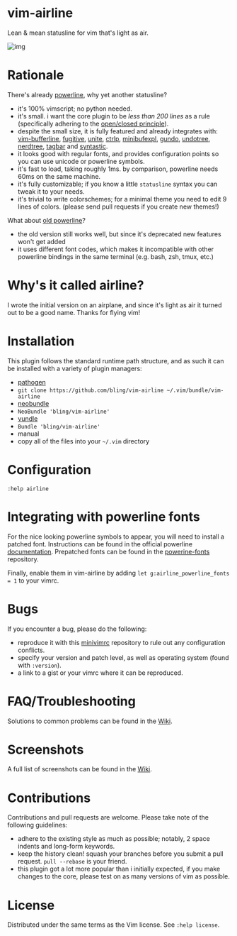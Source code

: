 # vim-airline

Lean &amp; mean statusline for vim that's light as air.

![img](https://github.com/bling/vim-airline/wiki/screenshots/light.png)

# Rationale

There's already [powerline][b], why yet another statusline?

*  it's 100% vimscript; no python needed.
*  it's small.  i want the core plugin to be *less than 200 lines* as a rule (specifically adhering to the [open/closed principle][h]).
*  despite the small size, it is fully featured and already integrates with: [vim-bufferline][f], [fugitive][d], [unite][i], [ctrlp][j], [minibufexpl][o], [gundo][p], [undotree][q], [nerdtree][r], [tagbar][s] and [syntastic][e].
*  it looks good with regular fonts, and provides configuration points so you can use unicode or powerline symbols.
*  it's fast to load, taking roughly 1ms.  by comparison, powerline needs 60ms on the same machine.
*  it's fully customizable; if you know a little `statusline` syntax you can tweak it to your needs.
*  it's trivial to write colorschemes; for a minimal theme you need to edit 9 lines of colors. (please send pull requests if you create new themes!)

What about [old powerline][a]?

*  the old version still works well, but since it's deprecated new features won't get added
*  it uses different font codes, which makes it incompatible with other powerline bindings in the same terminal (e.g. bash, zsh, tmux, etc.)

# Why's it called airline?

I wrote the initial version on an airplane, and since it's light as air it turned out to be a good name.  Thanks for flying vim!

# Installation

This plugin follows the standard runtime path structure, and as such it can be installed with a variety of plugin managers:

*  [pathogen][k]
  *  `git clone https://github.com/bling/vim-airline ~/.vim/bundle/vim-airline`
*  [neobundle][l]
  *  `NeoBundle 'bling/vim-airline'`
*  [vundle][m]
  *  `Bundle 'bling/vim-airline'`
*  manual
  *  copy all of the files into your `~/.vim` directory

# Configuration

`:help airline`

# Integrating with powerline fonts

For the nice looking powerline symbols to appear, you will need to install a patched font.  Instructions can be found in the official powerline [documentation][t].  Prepatched fonts can be found in the [powerine-fonts][c] repository.

Finally, enable them in vim-airline by adding `let g:airline_powerline_fonts = 1` to your vimrc.

# Bugs

If you encounter a bug, please do the following:

*  reproduce it with this [minivimrc][g] repository to rule out any configuration conflicts.
*  specify your version and patch level, as well as operating system (found with `:version`).
*  a link to a gist or your vimrc where it can be reproduced.

# FAQ/Troubleshooting

Solutions to common problems can be found in the [Wiki](https://github.com/bling/vim-airline/wiki/FAQ-Troubleshooting).

# Screenshots

A full list of screenshots can be found in the [Wiki](https://github.com/bling/vim-airline/wiki/Screenshots).

# Contributions

Contributions and pull requests are welcome.  Please take note of the following guidelines:

*  adhere to the existing style as much as possible; notably, 2 space indents and long-form keywords.
*  keep the history clean! squash your branches before you submit a pull request. `pull --rebase` is your friend.
*  this plugin got a lot more popular than i initially expected, if you make changes to the core, please test on as many versions of vim as possible.

# License

Distributed under the same terms as the Vim license.  See `:help license`.


[a]: https://github.com/Lokaltog/vim-powerline
[b]: https://github.com/Lokaltog/powerline
[c]: https://github.com/Lokaltog/powerline-fonts
[d]: https://github.com/tpope/vim-fugitive
[e]: https://github.com/scrooloose/syntastic
[f]: https://github.com/bling/vim-bufferline
[g]: https://github.com/bling/minivimrc
[h]: http://en.wikipedia.org/wiki/Open/closed_principle
[i]: https://github.com/Shougo/unite.vim
[j]: https://github.com/kien/ctrlp.vim
[k]: https://github.com/tpope/vim-pathogen
[l]: https://github.com/Shougo/neobundle.vim
[m]: https://github.com/gmarik/vundle
[o]: https://github.com/techlivezheng/vim-plugin-minibufexpl
[p]: https://github.com/sjl/gundo.vim
[q]: https://github.com/mbbill/undotree
[r]: https://github.com/scrooloose/nerdtree
[s]: https://github.com/majutsushi/tagbar
[t]: https://powerline.readthedocs.org/en/latest/fontpatching.html
